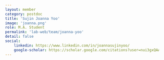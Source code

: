 ```yaml
---
layout: member
category: postdoc
title: 'Sujin Joanna Yoo'
image: 'joanna.png'
role: M.A. Student
permalink: 'lab-web/team/joanna-yoo'
detail: false
social:
    linkedin: https://www.linkedin.com/in/joannasujinyoo/
    google-scholar: https://scholar.google.com/citations?user=nui3gxQAAAAJ&hl=en
---
```



